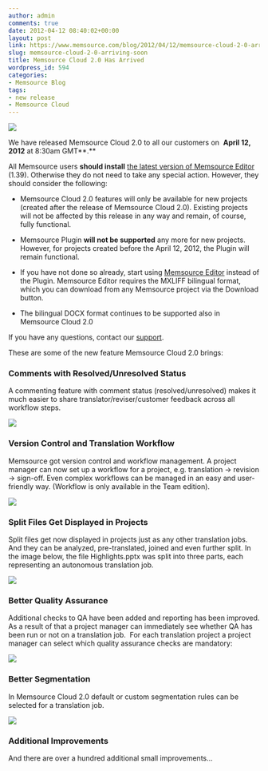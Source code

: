 ```yaml
---
author: admin
comments: true
date: 2012-04-12 08:40:02+00:00
layout: post
link: https://www.memsource.com/blog/2012/04/12/memsource-cloud-2-0-arriving-soon/
slug: memsource-cloud-2-0-arriving-soon
title: Memsource Cloud 2.0 Has Arrived
wordpress_id: 594
categories:
- Memsource Blog
tags:
- new release
- Memsource Cloud
---
```


[![](/wp-content/uploads/2012/03/MemSource-Cloud5.png)](http://www.memsource.com/)

We have released Memsource Cloud 2.0 to all our customers on  **April 12, 2012** at 8:30am GMT**.**

All Memsource users **should install** [the latest version of Memsource Editor](http://download.memsource.com/production/updates/memsource-editor/) (1.39). Otherwise they do not need to take any special action. However, they should consider the following:<!-- more -->



	
  * Memsource Cloud 2.0 features will only be available for new projects (created after the release of Memsource Cloud 2.0). Existing projects will not be affected by this release in any way and remain, of course, fully functional.

	
  * Memsource Plugin **will not be supported** any more for new projects. However, for projects created before the April 12, 2012, the Plugin will remain functional.

	
  * If you have not done so already, start using [Memsource Editor](http://wiki.memsource.com/wiki/MemSource_Editor_Installation) instead of the Plugin. Memsource Editor requires the MXLIFF bilingual format, which you can download from any Memsource project via the Download button.

	
  * The bilingual DOCX format continues to be supported also in Memsource Cloud 2.0




If you have any questions, contact our [support](http://wiki.memsource.com/wiki/MemSource_Support).


These are some of the new feature Memsource Cloud 2.0 brings:


### Comments with Resolved/Unresolved Status


A commenting feature with comment status (resolved/unresolved) makes it much easier to share translator/reviser/customer feedback across all workflow steps.

[![](/wp-content/uploads/2012/04/comments.png)](/wp-content/uploads/2012/04/comments.png)


### Version Control and Translation Workflow


Memsource got version control and workflow management. A project manager can now set up a workflow for a project, e.g. translation -> revision -> sign-off. Even complex workflows can be managed in an easy and user-friendly way. (Workflow is only available in the Team edition).

[![](/wp-content/uploads/2012/04/Workflow.png)](/wp-content/uploads/2012/04/Workflow.png)


### Split Files Get Displayed in Projects


Split files get now displayed in projects just as any other translation jobs. And they can be analyzed, pre-translated, joined and even further split. In the image below, the file Highlights.pptx was split into three parts, each representing an autonomous translation job.

[![](/wp-content/uploads/2012/04/split-file.png)](/wp-content/uploads/2012/04/split-file.png)


### Better Quality Assurance


Additional checks to QA have been added and reporting has been improved. As a result of that a project manager can immediately see whether QA has been run or not on a translation job.  For each translation project a project manager can select which quality assurance checks are mandatory:

[![](/wp-content/uploads/2012/04/quality-assurance1.png)](/wp-content/uploads/2012/04/quality-assurance1.png)


### 




### Better Segmentation


In Memsource Cloud 2.0 default or custom segmentation rules can be selected for a translation job.

[![](/wp-content/uploads/2012/03/custom-job-segmentation.png)](/wp-content/uploads/2012/03/custom-job-segmentation.png)


### 




### Additional Improvements


And there are over a hundred additional small improvements...

